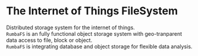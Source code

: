 # The Internet of Things FileSystem
Distributed storage system for the internet of things.   
`RumbaFS` is an fully functional object storage system with geo-tranparent data access to file, block or object.    
`RumbaFS` is integrating database and object storage for flexible data analysis.    
